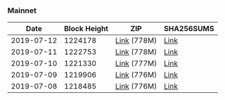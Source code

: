 ### Mainnet

|    Date    | Block Height | ZIP | SHA256SUMS |
| ---------- | ------------ | --- | ---------- |
| 2019-07-12 | 1224178 | [Link](https://s3-ap-southeast-2.amazonaws.com/ion-bootstrap/mainnet/2019-07-12/bootstrap.dat.zip) (778M) | [Link](https://s3-ap-southeast-2.amazonaws.com/ion-bootstrap/mainnet/2019-07-12/SHA256SUMS) |
| 2019-07-11 | 1222753 | [Link](https://s3-ap-southeast-2.amazonaws.com/ion-bootstrap/mainnet/2019-07-11/bootstrap.dat.zip) (778M) | [Link](https://s3-ap-southeast-2.amazonaws.com/ion-bootstrap/mainnet/2019-07-11/SHA256SUMS) |
| 2019-07-10 | 1221330 | [Link](https://s3-ap-southeast-2.amazonaws.com/ion-bootstrap/mainnet/2019-07-10/bootstrap.dat.zip) (777M) | [Link](https://s3-ap-southeast-2.amazonaws.com/ion-bootstrap/mainnet/2019-07-10/SHA256SUMS) |
| 2019-07-09 | 1219906 | [Link](https://s3-ap-southeast-2.amazonaws.com/ion-bootstrap/mainnet/2019-07-09/bootstrap.dat.zip) (776M) | [Link](https://s3-ap-southeast-2.amazonaws.com/ion-bootstrap/mainnet/2019-07-09/SHA256SUMS) |
| 2019-07-08 | 1218485 | [Link](https://s3-ap-southeast-2.amazonaws.com/ion-bootstrap/mainnet/2019-07-08/bootstrap.dat.zip) (776M) | [Link](https://s3-ap-southeast-2.amazonaws.com/ion-bootstrap/mainnet/2019-07-08/SHA256SUMS) |
